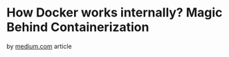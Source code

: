 # How Docker works internally? Magic Behind Containerization

by [medium.com](https://medium.com/javarevisited/how-docker-works-internally-magic-behind-containerization-65ea5aa0a4ff) article
